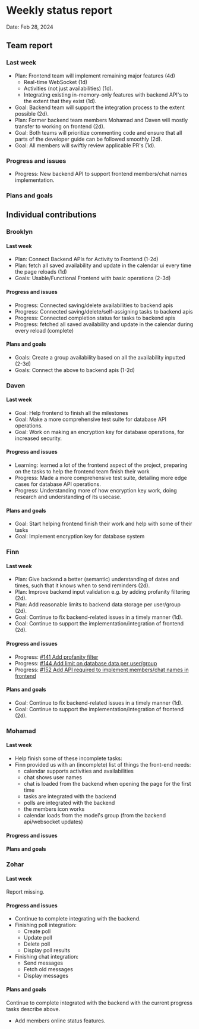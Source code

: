 # Weekly status report

Date: Feb 28, 2024

## Team report

### Last week

- Plan: Frontend team will implement remaining major features (4d)
  - Real-time WebSocket (1d)
  - Activities (not just availabilities) (1d).
  - Integrating existing in-memory-only features with backend API's to the extent that they exist (1d).
- Goal: Backend team will support the integration process to the extent possible (2d).
- Plan: Former backend team members Mohamad and Daven will mostly transfer to working on frontend (2d).
- Goal: Both teams will prioritize commenting code and ensure that all parts of the developer guide can be followed smoothly (2d).
- Goal: All members will swiftly review applicable PR's (1d).

### Progress and issues

- Progress: New backend API to support frontend members/chat names implementation.

<!--
What you did, what worked, what you learned, where you had trouble, and where you are stuck.
-->

### Plans and goals

<!--
Each bullet point should include a measurable task and a time estimate.

Break down tasks such that lowest level tasks are <3 days.

This is higher level and should indicate who is responsible for each task.

May include long-term goals.
-->

## Individual contributions

### Brooklyn

#### Last week

- Plan: Connect Backend APIs for Activity to Frontend (1-2d)
- Plan: fetch all saved availability and update in the calendar ui every time the page reloads (1d)
- Goals: Usable/Functional Frontend with basic operations (2-3d)

#### Progress and issues

<!--
What you did, what worked, what you learned, where you had trouble, and where you are stuck.
-->
- Progress: Connected saving/delete availabilities to backend apis
- Progress: Connected saving/delete/self-assigning tasks to backend apis
- Progress: Connected completion status for tasks to backend apis
- Progress: fetched all saved availability and update in the calendar during every reload (complete)

#### Plans and goals
- Goals: Create a group availability based on all the availability inputted (2-3d)
- Goals: Connect the above to backend apis (1-2d)

<!--
Each bullet point should include a measurable task and a time estimate.

Break down tasks such that lowest level tasks are <3 days.
-->

### Daven

#### Last week

- Goal: Help frontend to finish all the milestones
- Goal: Make a more comprehensive test suite for database API operations.
- Goal: Work on making an encryption key for database operations, for increased security.

#### Progress and issues

<!--
What you did, what worked, what you learned, where you had trouble, and where you are stuck.
-->

- Learning: learned a lot of the frontend aspect of the project, preparing on the tasks to help the frontend team finish their work
- Progress: Made a more comprehensive test suite, detailing more edge cases for database API operations.
- Progress: Understanding more of how encryption key work, doing research and understanding of its usecase.

#### Plans and goals

<!--
Each bullet point should include a measurable task and a time estimate.

Break down tasks such that lowest level tasks are <3 days.
-->

- Goal: Start helping frontend finish their work and help with some of their tasks
- Goal: Implement encryption key for database system

### Finn

#### Last week

- Plan: Give backend a better (semantic) understanding of dates and times, such that it knows when to send reminders (2d).
- Plan: Improve backend input validation e.g. by adding profanity filtering (2d).
- Plan: Add reasonable limits to backend data storage per user/group (2d).
- Goal: Continue to fix backend-related issues in a timely manner (1d).
- Goal: Continue to support the implementation/integration of frontend (2d).

#### Progress and issues

- Progress: [#141 Add profanity filter](https://github.com/cse403-lemmeknow/lemmeknow/pull/141)
- Progress: [#144 Add limit on database data per user/group](https://github.com/cse403-lemmeknow/lemmeknow/pull/144)
- Progress: [#152 Add API required to implement members/chat names in frontend](https://github.com/cse403-lemmeknow/lemmeknow/pull/152)

<!--
What you did, what worked, what you learned, where you had trouble, and where you are stuck.
-->

#### Plans and goals

- Goal: Continue to fix backend-related issues in a timely manner (1d).
- Goal: Continue to support the implementation/integration of frontend (2d).

<!--
Each bullet point should include a measurable task and a time estimate.

Break down tasks such that lowest level tasks are <3 days.
-->

### Mohamad

#### Last week

- Help finish some of these incomplete tasks:
- Finn provided us with an (incomplete) list of things the ⁠front-end needs:
  - calendar supports activities and availabilities
  - chat shows user names
  - chat is loaded from the backend when opening the page for the first time
  - tasks are integrated with the backend
  - polls are integrated with the backend
  - the members icon works
  - calendar loads from the model's group (from the backend api/websocket updates)

#### Progress and issues

<!--
What you did, what worked, what you learned, where you had trouble, and where you are stuck.
-->

#### Plans and goals

<!--
Each bullet point should include a measurable task and a time estimate.

Break down tasks such that lowest level tasks are <3 days.
-->

### Zohar

#### Last week

Report missing.

#### Progress and issues

- Continue to complete integrating with the backend.
- Finishing poll integration:
  - Create poll
  - Update poll
  - Delete poll
  - Display poll results
- Finishing chat integration:
  - Send messages
  - Fetch old messages
  - Display messages

#### Plans and goals

Continue to complete integrated with the backend with the current progress tasks
describe above.
- Add members online status features.